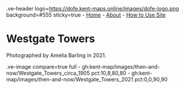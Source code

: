 .ve-header logo=https://dofe.kent-maps.online/images/dofe-logo.png background=#555 sticky=true
	- [Home](/)
	- [About](/about)
	- [How to Use Site](/howto)

# Westgate Towers

Photographed by Amelia Barling in 2021.

.ve-image compare=true full
    - gh:kent-map/images/then-and-now/Westgate_Towers_circa_1905 pct:10,8,80,80
    - gh:kent-map/images/then-and-now/Westgate_Towers_2021 pct:0,0,90,90


